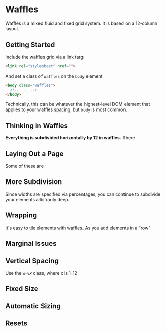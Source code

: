 # Waffles

Waffles is a mixed fluid and fixed grid system. It is based on a 12-column
layout.

## Getting Started

  Include the waffles grid via a link targ
  ```html
  <link rel="stylesheet" href="">
  ```

  And set a class of `waffles` on the `body` element

  ```html
  <body class="waffles">
    <!-- ... -->
  </body>
  ```

  Technically, this can be whatever the highest-level DOM element that applies
  to your waffles spacing, but `body` is most common.

## Thinking in Waffles

  **Everything is subdivided horizontally by 12 in waffles.** There


## Laying Out a Page

  Some of these are 

## More Subdivision

  Since widths are specified via percentages, you can continue to subdivide your
  elements arbitrarily deep.

## Wrapping

  It's easy to tile elements with waffles. As you add elements in a "row"

## Marginal Issues

## Vertical Spacing

  Use the `w-v`*x* class, where x is 1-12

## Fixed Size

## Automatic Sizing

## Resets
